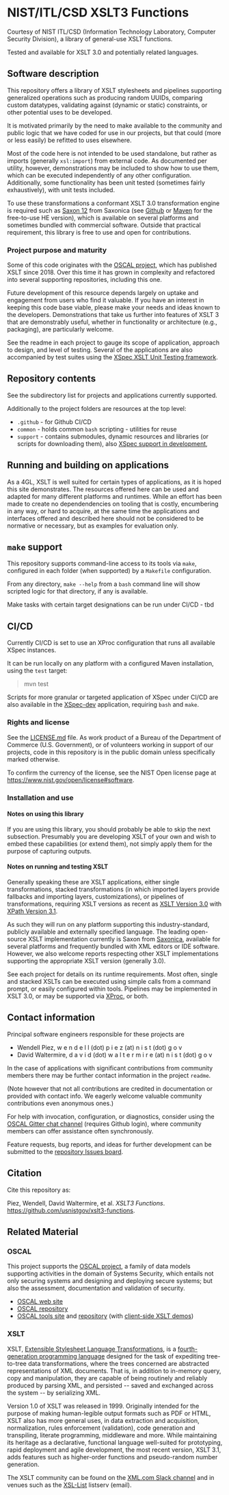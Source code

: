 # NIST/ITL/CSD XSLT3 Functions

Courtesy of NIST ITL/CSD (Information Technology Laboratory, Computer Security Division), a library of general-use XSLT functions.

Tested and available for XSLT 3.0 and potentially related languages.

## Software description

This repository offers a library of XSLT stylesheets and pipelines supporting generalized operations such as producing random UUIDs, comparing custom datatypes, validating against (dynamic or static) constraints, or other potential uses to be developed.

It is motivated primarily by the need to make available to the community and public logic that we have coded for use in our projects, but that could (more or less easily) be refitted to uses elsewhere.

Most of the code here is not intended to be used standalone, but rather as imports (generally `xsl:import`) from external code. As documented per utility, however, demonstrations may be included to show how to use them, which can be executed independently of any other configuration. Additionally, some functionality has been unit tested (sometimes fairly exhaustively), with unit tests included.

To use these transformations a conformant XSLT 3.0 transformation engine is required such as [Saxon 12](https://saxonica.com/documentation12/documentation.xml) from Saxonica (see [Github](https://github.com/Saxonica/Saxon-HE/) or [Maven](https://central.sonatype.com/artifact/net.sf.saxon/Saxon-HE?smo=true) for the free-to-use HE version), which is available on several platforms and sometimes bundled with commercial software. Outside that practical requirement, this library is free to use and open for contributions.

###  Project purpose and maturity

Some of this code originates with the [OSCAL project](https://pages.nist.gov/OSCAL), which has published XSLT since 2018. Over this time it has grown in complexity and refactored into several supporting repositories, including this one.

Future development of this resource depends largely on uptake and engagement from users who find it valuable. If you have an interest in keeping this code base viable, please make your needs and ideas known to the developers. Demonstrations that take us further into features of XSLT 3 that are demonstrably useful, whether in functionality or architecture (e.g., packaging), are particularly welcome.

See the readme in each project to gauge its scope of application, approach to design, and level of testing. Several of the applications are also accompanied by test suites using the [XSpec XSLT Unit Testing framework](https://github.com/xspec/xspec/).

##  Repository contents

See the subdirectory list for projects and applications currently supported.

Additionally to the project folders are resources at the top level:


- `.github` - for Github CI/CD
- `common` - holds common `bash` scripting - utilities for reuse
- `support` - contains submodules, dynamic resources and libraries (or scripts for downloading them), also [XSpec support in development](support/xspec-dev/),

## Running and building on applications

As a 4GL, XSLT is well suited for certain types of applications, as it is hoped this site demonstrates. The resources offered here can be used and adapted for many different platforms and runtimes. While an effort has been made to create no dependendencies on tooling that is costly, encumbering in any way, or hard to acquire, at the same time the applications and interfaces offered and described here should not be considered to be normative or necessary, but as examples for evaluation only.

## `make` support

This repository supports command-line access to its tools via `make`, configured in each folder (when supported) by a `Makefile` configuration.

From any directory, `make --help` from a `bash` command line will show scripted logic for that directory, if any is available.

Make tasks with certain target designations can be run under CI/CD - tbd

## CI/CD

Currently CI/CD is set to use an XProc configuration that runs all available XSpec instances.

It can be run locally on any platform with a configured Maven installation, using the `test` target:

> mvn test

Scripts for more granular or targeted application of XSpec under CI/CD are also available in the [XSpec-dev](xspec-dev/) application, requiring `bash` and `make`.

### Rights and license

See the [LICENSE.md](LICENSE.md) file. As work product of a Bureau of the Department of Commerce (U.S. Government), or of volunteers working in support of our projects, code in this repository is in the public domain unless specifically marked otherwise.

To confirm the currency of the license, see the NIST Open license page at https://www.nist.gov/open/license#software.

###  Installation and use

#### Notes on using this library

If you are using this library, you should probably be able to skip the next subsection. Presumably you are developing XSLT of your own and wish to embed these capabilities (or extend them), not simply apply them for the purpose of capturing outputs.

#### Notes on running and testing XSLT

Generally speaking these are XSLT applications, either single transformations, stacked transformations (in which imported layers provide fallbacks and importing layers, customizations), or pipelines of transformations, requiring XSLT versions as recent as [XSLT Version 3.0](https://www.w3.org/XML/Group/qtspecs/specifications/xslt-30/html/) with [XPath Version 3.1](https://www.w3.org/TR/xpath-31/).

As such they will run on any platform supporting this industry-standard, publicly available and externally specified language. The leading open-source XSLT implementation currently is Saxon from [Saxonica](https://saxonica.com/welcome/welcome.xml), available for several platforms and frequently bundled with XML editors or IDE software. However, we also welcome reports respecting other XSLT implementations supporting the appropriate XSLT version (generally 3.0).

See each project for details on its runtime requirements. Most often, single and stacked XSLTs can be executed using simple calls from a command prompt, or easily configured within tools. Pipelines may be implemented in XSLT 3.0, or may be supported via [XProc](https://xproc.org/), or both.

## Contact information

Principal software engineers responsible for these projects are

- Wendell Piez, w e n d e l l (dot) p i e z (at) n i s t (dot) g o v
- David Waltermire, d a v i d (dot) w a l t e r m i r e (at) n i s t (dot) g o v

In the case of applications with significant contributions from community members there may be further contact information in the project `readme`.

(Note however that not all contributions are credited in documentation or provided with contact info. We eagerly welcome valuable community contributions even anonymous ones.)

For help with invocation, configuration, or diagnostics, consider using the [OSCAL Gitter chat channel](https://gitter.im/usnistgov-OSCAL/Lobby) (requires Github login), where community members can offer assistance often synchronously.

Feature requests, bug reports, and ideas for further development can be submitted to the [repository Issues board](https://github.com/usnistgov/xslt3-functions/issues).

## Citation

Cite this repository as:

Piez, Wendell, David Waltermire, et al. *XSLT3 Functions*. https://github.com/usnistgov/xslt3-functions.

## Related Material

### OSCAL

This project supports the [OSCAL project](https://pages.nist.gov/OSCAL), a family of data models supporting activities in the domain of Systems Security, which entails not only securing systems and designing and deploying secure systems; but also the assessment, documentation and validation of security.

- [OSCAL web site](https://pages.nist.gov/OSCAL)
- [OSCAL repository](https://github.com/usnistgov/OSCAL)
- [OSCAL tools site](https://pages.nist.gov/oscal-tools) and [repository](https://github.com/usnistgov/oscal-tools) (with [client-side XSLT demos](https://pages.nist.gov/oscal-tools/demos/csx))

### XSLT

XSLT, [Extensible Stylesheet Language Transformations](https://www.w3.org/XML/Group/qtspecs/specifications/xslt-30/html/), is a [fourth-generation programming language](https://en.wikipedia.org/wiki/Fourth-generation_programming_language) designed for the task of expediting tree-to-tree data transformations, where the trees concerned are abstracted representations of XML documents. That is, in addition to in-memory query, copy and manipulation, they are capable of being routinely and reliably produced by parsing XML, and persisted -- saved and exchanged across the system -- by serializing XML.

Version 1.0 of XSLT was released in 1999. Originally intended for the purpose of making human-legible output formats such as PDF or HTML, XSLT also has more general uses, in data extraction and acquisition, normalization, rules enforcement (validation), code generation and transpiling, literate programming, middleware and more. While maintaining its heritage as a declarative, functional language well-suited for prototyping, rapid deployment and agile development, the most recent version, XSLT 3.1, adds features such as higher-order functions and pseudo-random number generation.

The XSLT community can be found on the [XML.com Slack channel](https://www.xml.com/news/2020-04-slack-workspace-for-the-xml-community/) and in venues such as the [XSL-List](https://www.mulberrytech.com/xsl/xsl-list/index.html) listserv (email).
